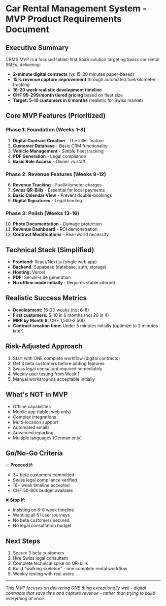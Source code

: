 # Car Rental Management System - MVP Product Requirements Document

## Executive Summary

CRMS MVP is a focused tablet-first SaaS solution targeting Swiss car rental SMEs, delivering:
- **2-minute digital contracts** (vs 15-30 minutes paper-based)
- **15% revenue capture improvement** through automated fuel/kilometer tracking
- **16-20 week realistic development timeline** 
- **CHF 99-299/month tiered pricing** based on fleet size
- **Target: 5-10 customers in 6 months** (realistic for Swiss market)

## Core MVP Features (Prioritized)

### Phase 1: Foundation (Weeks 1-8)
1. **Digital Contract Creation** - The killer feature
2. **Customer Database** - Basic CRM functionality  
3. **Vehicle Management** - Simple fleet tracking
4. **PDF Generation** - Legal compliance
5. **Basic Role Access** - Owner vs staff

### Phase 2: Revenue Features (Weeks 9-12)
6. **Revenue Tracking** - Fuel/kilometer charges
7. **Swiss QR-Bills** - Essential for local payments
8. **Basic Calendar View** - Prevent double-bookings
9. **Digital Signatures** - Legal binding

### Phase 3: Polish (Weeks 13-16)
10. **Photo Documentation** - Damage protection
11. **Revenue Dashboard** - ROI demonstration
12. **Contract Modifications** - Real-world necessity

## Technical Stack (Simplified)
- **Frontend:** React/Next.js (single web app)
- **Backend:** Supabase (database, auth, storage)
- **Hosting:** Vercel
- **PDF:** Server-side generation
- **No offline mode initially** - Requires stable internet

## Realistic Success Metrics
- **Development:** 16-20 weeks (not 6-8)
- **First customers:** 5-10 in 6 months (not 20 in 4)
- **MRR by Month 6:** CHF 1,500-2,500
- **Contract creation time:** Under 5 minutes initially (optimize to 2 minutes later)

## Risk-Adjusted Approach
1. Start with ONE complete workflow (digital contracts)
2. Get 3 beta customers before adding features
3. Swiss legal consultant required immediately
4. Weekly user testing from Week 1
5. Manual workarounds acceptable initially

## What's NOT in MVP
- Offline capabilities
- Mobile app (tablet web only)
- Complex integrations
- Multi-location support
- Automated emails
- Advanced reporting
- Multiple languages (German only)

## Go/No-Go Criteria
✅ **Proceed if:**
- 3+ beta customers committed
- Swiss legal compliance verified
- 16+ week timeline accepted
- CHF 50-80k budget available

❌ **Stop if:**
- Insisting on 6-8 week timeline
- Wanting all 51 user journeys
- No beta customers secured
- No legal consultation budget

## Next Steps
1. Secure 3 beta customers
2. Hire Swiss legal consultant  
3. Complete technical spike on QR-bills
4. Build "walking skeleton" - one complete rental workflow
5. Weekly testing with real users

---

*This MVP focuses on delivering ONE thing exceptionally well - digital contracts that save time and capture revenue - rather than trying to build everything at once.*